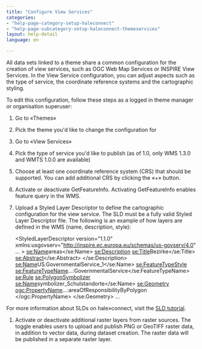 ```yaml
---
title: "Configure View Services"
categories:
- "help-page-category-setup-haleconnect"
- "help-page-subcategory-setup-haleconnect-themeservices"
layout: help-detail
language: en

---
```


All data sets linked to a theme share a common configuration for the creation of view services, such as OGC Web Map Services or INSPIRE View Services. In the View Service configuration, you can adjust aspects such as the type of service, the coordinate reference systems and the cartographic styling.

To edit this configuration, follow these steps as a logged in theme manager or organisation superuser:

1.	Go to &laquo;Themes&raquo;
1.	Pick the theme you'd like to change the configuration for
1.	Go to &laquo;View Services&raquo;
1.	Pick the type of service you'd like to publish (as of 1.0, only WMS 1.3.0 and WMTS 1.0.0 are available)<img src="/images/help/en/configure_view_services1.png" alt="" title="Configuring view services" class="img-responsive img-inline-help"/>
1.	Choose at least one coordinate reference system (CRS) that should be supported. You can add additional CRS by clicking the &laquo;+&raquo; button.
1.	Activate or deactivate GetFeatureInfo. Activating GetFeatureInfo enables feature query in the WMS.
1.	Upload a Styled Layer Descriptor to define the cartographic configuration for the view service.
The SLD must be a fully valid Styled Layer Descriptor file. The following is an example of how layers are defined in the WMS (name, description, style):

    <StyledLayerDescriptor version="1.1.0" xmlns:usgovserv="http://inspire.ec.europa.eu/schemas/us-govserv/4.0" … >
      <NamedLayer>
        <se:Name>areas</se:Name>
        <se:Description>
          <se:Title>Bezirke</se:Title>
          <se:Abstract></se:Abstract>
        </se:Description>
        <UserStyle>
          <se:Name>US.GovernmentalService_1</se:Name>
          <se:FeatureTypeStyle>
            <se:FeatureTypeName>…:GovernmentalService</se:FeatureTypeName>
            <se:Rule>
              <se:PolygonSymbolizer>
                <se:Name>symbolizer_Schulstandorte</se:Name>
                <se:Geometry>
                  <ogc:PropertyName>…:areaOfResponsibilityByPolygon
                  </ogc:PropertyName>
                </se:Geometry>
                …

  For more information about SLDs on hale»connect, visit the [SLD tutorial](https://www.wetransform.to/help/en/help-page-category-tutorials/help-page-subcategory-tutorials/2018/05/03/sld-tutorial/).

1. Activate or deactivate additional raster layers from raster sources. The toggle enables users to upload and publish PNG or GeoTIFF raster data, in addition to vector data, during dataset creation. The raster data will be published in a separate raster layer.
